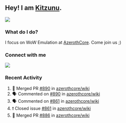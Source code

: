 ## Hey! I am [Kitzunu](https://Github.com/Kitzunu).

<!--<a href="https://github-readme-stats.kitzunu.vercel.app/api?username=Kitzunu&show_icons=true&theme=dark">
  <img align="center" src="https://github-readme-stats.kitzunu.vercel.app/api?username=Kitzunu&show_icons=true&theme=dark" />
</a>-->
<a href="https://github-readme-stats.kitzunu.vercel.app/api?username=Kitzunu&show_icons=true&theme=dark">
  <img align="center" src="https://github-readme-stats.vercel.app/api/top-langs/?username=Kitzunu&layout=compact&theme=dark" />
</a>

### What do I do?

I focus on WoW Emulation at [AzerothCore](https://Github.com/AzerothCore). Come join us ;)

### Connect with me
[![](https://img.shields.io/badge/AzerothCore%20Discord-Connect%20with%20me!-green)](https://discord.com/invite/gkt4y2x)

### Recent Activity

<!--START_SECTION:activity-->
1. 🎉 Merged PR [#890](https://github.com/azerothcore/wiki/pull/890) in [azerothcore/wiki](https://github.com/azerothcore/wiki)
2. 🗣 Commented on [#890](https://github.com/azerothcore/wiki/issues/890) in [azerothcore/wiki](https://github.com/azerothcore/wiki)
3. 🗣 Commented on [#861](https://github.com/azerothcore/wiki/issues/861) in [azerothcore/wiki](https://github.com/azerothcore/wiki)
4. ❗️ Closed issue [#861](https://github.com/azerothcore/wiki/issues/861) in [azerothcore/wiki](https://github.com/azerothcore/wiki)
5. 🎉 Merged PR [#886](https://github.com/azerothcore/wiki/pull/886) in [azerothcore/wiki](https://github.com/azerothcore/wiki)
<!--END_SECTION:activity-->
